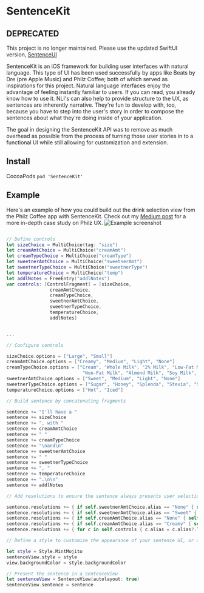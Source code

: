 # SentenceKit

## DEPRECATED
This project is no longer maintained. Please use the updated SwiftUI version, [SentenceUI](https://github.com/rkirkendall/SentenceUI)

SentenceKit is an iOS framework for building user interfaces with natural language. This type of UI has been used successfully by apps like Beats by Dre (pre Apple Music) and Philz Coffee; both of which served as inspirations for this project. Natural language interfaces enjoy the advantage of feeling instantly familiar to users. If you can read, you already know how to use it. NLI's can also help to provide structure to the UX, as sentences are inherently narrative. They're fun to develop with, too, because you have to step into the user's story in order to compose the sentences about what they're doing inside of your application. 

The goal in designing the SentenceKit API was to remove as much overhead as possible from the process of turning those user stories in to a functional UI while still allowing for customization and extension.

## Install
CocoaPods `pod 'SentenceKit'`

## Example
Here's an example of how you could build out the drink selection view from the Philz Coffee app with SentenceKit. Check out my [Medium post](https://medium.com/@rickykirkendall/philz-app-review-a8efa508fd42) for a more in-depth case study on Philz UX.
![Example screenshot](https://i.imgur.com/5836LkK.png)

```Swift

// Define controls
let sizeChoice = MultiChoice(tag: "size")
let creamAmtChoice = MultiChoice("creamAmt")
let creamTypeChoice = MultiChoice("creamType")
let sweetnerAmtChoice = MultiChoice("sweetnerAmt")
let sweetnerTypeChoice = MultiChoice("sweetnerType")
let temperatureChoice = MultiChoice("temp")
let addlNotes = FreeEntry("addlNotes")
var controls: [ControlFragment] = [sizeChoice,
                creamAmtChoice,
                creamTypeChoice,
                sweetnerAmtChoice,
                sweetnerTypeChoice,
                temperatureChoice,
                addlNotes]


...

// Configure controls

sizeChoice.options = ["Large", "Small"]
creamAmtChoice.options = ["Creamy", "Medium", "Light", "None"]
creamTypeChoice.options = ["Cream", "Whole Milk", "2% Milk", "Low-Fat Milk",
                            "Non-Fat Milk", "Almond Milk", "Soy Milk", "Vanilla Soy"]
sweetnerAmtChoice.options = ["Sweet", "Medium", "Light", "None"]
sweetnerTypeChoice.options = ["Sugar", "Honey", "Splenda", "Stevia", "Sweet'N Low", "Equal"]
temperatureChoice.options = ["Hot", "Iced"]

// Build sentence by concatenating fragments

sentence += "I'll have a "
sentence += sizeChoice
sentence += ", with "
sentence += creamAmtChoice
sentence += " "
sentence += creamTypeChoice
sentence += "\nand\n"
sentence += sweetnerAmtChoice
sentence += " "
sentence += sweetnerTypeChoice
sentence += ", "
sentence += temperatureChoice
sentence += ".\n\n"
sentence += addlNotes

// Add resolutions to ensure the sentence always presents user selections in a sensible manner

sentence.resolutions += { if self.sweetnerAmtChoice.alias == "None" { self.sweetnerAmtChoice.alias = "No"; self.sweetnerTypeChoice.alias = "Sugar" }}
sentence.resolutions += { if self.sweetnerAmtChoice.alias == "Sweet" { self.sweetnerAmtChoice.alias = "lots of" }}
sentence.resolutions += { if self.creamAmtChoice.alias == "None" { self.creamAmtChoice.alias = "No"; self.creamTypeChoice.alias = "Cream" }}
sentence.resolutions += { if self.creamAmtChoice.alias == "Creamy" { self.creamAmtChoice.alias = "lots of" }}
sentence.resolutions += { for c in self.controls { c.alias = c.alias?.lowercased() } }

// Define a style to customize the appearance of your sentence UI, or use one of the presets

let style = Style.MintMojito        
sentenceView.style = style
view.backgroundColor = style.backgroundColor

// Present the sentence in a SentenceView
let sentenceView = SentenceView(autolayout: true)
sentenceView.sentence = sentence

```
